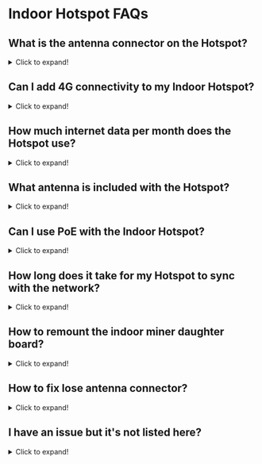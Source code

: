 # Indoor Hotspot FAQs

## What is the antenna connector on the Hotspot?

<details>
<summary>Click to expand!</summary>

The indoor unit has a RP-SMA Female Connector on, and the outdoor unit has an N-Type female connector on.

</details>

## Can I add 4G connectivity to my Indoor Hotspot?

<details>
<summary>Click to expand!</summary>

No, the indoor unit does not have the ability to have a 4G Modem added, you could use a solution like a MiFi or 4G to Ethernet module to achieve the same result.

</details>

## How much internet data per month does the Hotspot use?

<details>
<summary>Click to expand!</summary>

Currently we are roughly estimating 30-50GB per month.
  
The actual usage may be slightly less or more and will be something we up-date over time as we start measuring more units.
  
Once all hotspots become "light hotspots" this data usage will reduce.

</details>

## What antenna is included with the Hotspot?

<details>
<summary>Click to expand!</summary>

A 3dBi Omni-directional antenna is included with the Nebra Indoor Hotspot, specifications can be found on the [overview page](../indoor-hotspot/overview.md).

Upgraded antennas can be [purchased separately from our website](https://www.nebra.com/collections/antennas).

</details>

## Can I use PoE with the Indoor Hotspot?

<details>
<summary>Click to expand!</summary>

If you wish to use PoE with the Indoor Hotspot you will require an active PoE splitter that outputs 12V to the unit. Alternatively you can use passive PoE adapters as long as the power provided to the unit is between 9 and 16 Volts and can provide 15W of power.

</details>

## How long does it take for my Hotspot to sync with the network?

<details>
<summary>Click to expand!</summary>

This can vary depending on your internet connection speed. However, in our testing it takes approximately 24-48 hours for the initial synchronisation to be completed.

</details>

## How to remount the indoor miner daughter board?

<details>
<summary>Click to expand!</summary>

* **Step 1:** On 1st gen design (dark grey case with white logo) - remove the screws from the bottom of the case to take off the lid. On second gen design (gloss black plastic case) - unclip the lid from the base (there are 4 clips, one in each corner).
* **Step 2:** Re-insert the daughter board into the 60 pin header and then reassemble 

That's all, you should be good to go. 

Here's a short video showing you how to re-mount the daughterboard...

<iframe width="560" height="560" src="https://www.youtube.com/embed/3g28DGvG3Jw" title="YouTube video player" frameborder="0" allow="accelerometer; autoplay; clipboard-write; encrypted-media; gyroscope; picture-in-picture" allowfullscreen></iframe>

</details>

## How to fix lose antenna connector?

<details>
<summary>Click to expand!</summary>

This can be rectified by first removing  the 4 screws to take the lid off. Then use a pair of needle nose pliers or an M8 spanner, along with another M8 Spanner the other side to tighten it up.

![Indoor Antenna Fix](../media/photos/troubleshooting/indoor_antenna_fix.jpg)

</details>

## I have an issue but it's not listed here?

<details>
<summary>Click to expand!</summary>

If your issues cannot be resolved with information from this FAQs page or the [troubleshooting page](../outdoor-hotspot/troubleshooting.md) then please email [sales@nebra.com](mailto:sales@nebra.com) and include the following information:

* Model of unit?
* Mac address of the unit (Shown as ETH on sticker)?
* Frequency of the unit (Shown as Freq on sticker)?
* How are you connecting it to internet? (Ethernet, Wi-Fi, Cellular)?
* How are you powering the unit? (included adaptor, PoE, third party adaptor)
  
If the issue relates to initial setup of the hotspot, please also include:
  
* What make & model of phone are you using?
* What version of the Helium App are you using?
* Do you have any screenshots of any error codes? 

Alternatively, you you can get in touch using any of the methods listed on our [support page](../support.md) and we'll work on resolving your issue.
  
</details>
